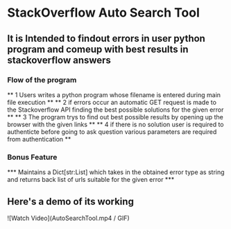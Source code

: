 
# StackOverflow Auto Search Tool
 
## It is Intended to findout errors in user python program and comeup with best results in stackoverflow answers

### Flow of the program

** 1 Users writes a python program whose filename is entered during main file execution  **
** 2 if errors occur an automatic GET request is made to the Stackoverflow API finding the best  possible solutions for the given error **
** 3 The program trys to find out best possible results by opening up the browser with the given links **
**  4 if there is no solution user is required to authenticte  before going to ask question
  various parameters are required from authentication **

### Bonus Feature

*** Maintains a Dict[str:List] which takes in the obtained error type as string and returns back list of urls suitable for the given error ***
 
## Here's a demo of its working

![Watch Video](AutoSearchTool.mp4 / GIF) 